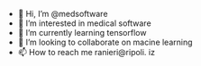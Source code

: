 - 👋 Hi, I’m @medsoftware
- 👀 I’m interested in medical software
- 🌱 I’m currently learning tensorflow
- 💞️ I’m looking to collaborate on macine learning
- 📫 How to reach me ranieri@ripoli. iz

<!---
medsoftware/medsoftware is a ✨ special ✨ repository because its `README.md` (this file) appears on your GitHub profile.
You can click the Preview link to take a look at your changes.
--->
